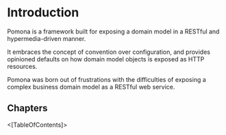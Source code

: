 # Introduction

Pomona is a framework built for exposing a domain model in a RESTful and hypermedia-driven manner.

It embraces the concept of convention over configuration, and provides opinioned defaults on how
domain model objects is exposed as HTTP resources.

Pomona was born out of frustrations with the difficulties of exposing a complex business domain model
as a RESTful web service.

## Chapters

<[TableOfContents]>
